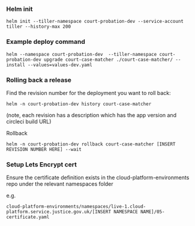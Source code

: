 
### Helm init

```
helm init --tiller-namespace court-probation-dev --service-account tiller --history-max 200
```

### Example deploy command
```
helm --namespace court-probation-dev  --tiller-namespace court-probation-dev upgrade court-case-matcher ./court-case-matcher/ --install --values=values-dev.yaml
```

### Rolling back a release
Find the revision number for the deployment you want to roll back:
```
helm -n court-probation-dev history court-case-matcher 
```
(note, each revision has a description which has the app version and circleci build URL)

Rollback
```
helm -n court-probation-dev rollback court-case-matcher [INSERT REVISION NUMBER HERE] --wait
```
### Setup Lets Encrypt cert

Ensure the certificate definition exists in the cloud-platform-environments repo under the relevant namespaces folder

e.g.
```
cloud-platform-environments/namespaces/live-1.cloud-platform.service.justice.gov.uk/[INSERT NAMESPACE NAME]/05-certificate.yaml
```
